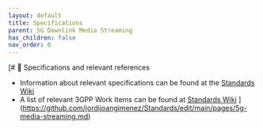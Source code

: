 ```yaml
---
layout: default
title: Specifications
parent: 5G Downlink Media Streaming
has_children: false
nav_order: 0
---
```


[# 📑 Specifications and relevant references
* Information about relevant specifications can be found at the [Standards Wiki](https://github.com/5G-MAG/Standards/wiki/5G-Downlink-Media-Streaming-Architecture-(5GMSd):-Relevant-Specifications)
* A list of relevant 3GPP Work Items can be found at [Standards Wiki](https://github.com/5G-MAG/Standards/wiki/5G-Downlink-Media-Streaming-Architecture-(5GMSd):-Relevant-Work-Items)
](https://github.com/jordijoangimenez/Standards/edit/main/pages/5g-media-streaming.md)
